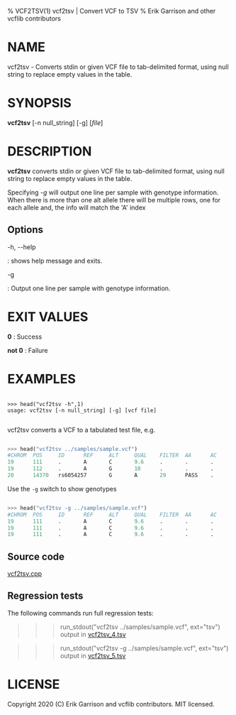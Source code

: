 % VCF2TSV(1) vcf2tsv | Convert VCF to TSV
% Erik Garrison and other vcflib contributors

# NAME

vcf2tsv - Converts stdin or given VCF file to tab-delimited format,
using null string to replace empty values in the table.

# SYNOPSIS

**vcf2tsv** \[-n null_string] \[-g] \[*file*]

# DESCRIPTION

**vcf2tsv** converts stdin or given VCF file to tab-delimited format,
using null string to replace empty values in the table.

Specifying *-g* will output one line per sample with genotype
information.  When there is more than one alt allele there will be
multiple rows, one for each allele and, the info will match the 'A'
index

## Options

-h, --help

: shows help message and exits.

-g

: Output one line per sample with genotype information.

# EXIT VALUES

**0**
: Success

**not 0**
: Failure

# EXAMPLES


<!--

    >>> from pytest.rtest import run_stdout, head, cat

-->

```

>>> head("vcf2tsv -h",1)
usage: vcf2tsv [-n null_string] [-g] [vcf file]


```

vcf2tsv converts a VCF to a tabulated test file, e.g.

```python

>>> head("vcf2tsv ../samples/sample.vcf")
#CHROM  POS     ID      REF     ALT     QUAL    FILTER  AA      AC      AF      AN      DB      DP      H2      NS
19      111     .       A       C       9.6     .       .       .       .       .       .       .       .       .
19      112     .       A       G       10      .       .       .       .       .       .       .       .       .
20      14370   rs6054257       G       A       29      PASS    .       .       0.5     .       .       14      .       3

```

Use the `-g` switch to show genotypes

```python

>>> head("vcf2tsv -g ../samples/sample.vcf")
#CHROM  POS     ID      REF     ALT     QUAL    FILTER  AA      AC      AF      AN      DB      DP      H2      NS      SAMPLE  DP      GQ      GT      HQ
19      111     .       A       C       9.6     .       .       .       .       .       .       .       .       .       NA00001 .       .       0|0     10,10
19      111     .       A       C       9.6     .       .       .       .       .       .       .       .       .       NA00002 .       .       0|0     10,10
19      111     .       A       C       9.6     .       .       .       .       .       .       .       .       .       NA00003 .       .       0/1     3,3

```

## Source code

[vcf2tsv.cpp](../../src/vcf2tsv.cpp)

## Regression tests

The following commands run full regression tests:

>>> run_stdout("vcf2tsv ../samples/sample.vcf", ext="tsv")
output in <a href="../data/regression/vcf2tsv_4.tsv">vcf2tsv_4.tsv</a>

>>> run_stdout("vcf2tsv -g ../samples/sample.vcf", ext="tsv")
output in <a href="../data/regression/vcf2tsv_5.tsv">vcf2tsv_5.tsv</a>


# LICENSE

Copyright 2020 (C) Erik Garrison and vcflib contributors. MIT licensed.
